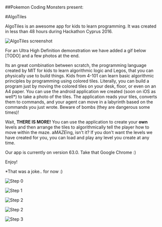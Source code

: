##Pokemon Coding Monsters present:

#AlgoTiles

AlgoTiles is an awesome app for kids to learn programming. It was created in less than 48 hours during Hackathon Cyprus 2016.

![AlgoTiles screenshot](/doc-images/screenshot.jpg "AlgoTiles screenshot")

For an Ultra High Definition demonstration we have added a gif below [TODO] and a few photos at the end.

Its an great combination between scratch, the programming language created by MIT for kids to learn algorithmic logic and Legos, that you can physically use to build things. Kids from 4-101 can learn basic algorithmic principles by programming using colored tiles. Literally, you can build a program just by moving the colored tiles on your desk, floor, or even on an A4 paper. You can use the android application we created (soon on iOS as well*) to take a photo of the tiles. The application reads your tiles, converts them to commands, and your agent can move in a labyrinth based on the commands you just wrote. Beware of bombs (they are dangerous some times)!

Wait, **THERE IS MORE!** You can use the application to create your **own** levels and then arrange the tiles to algorithmically tell the player how to move within the maze. a*MAZE*ing, isn't it? If you don't want the levels we have created for you, you can load and play any level you create at any time. 

Our app is currently on version 63.0. Take that Google Chrome :)

Enjoy!


*That was a joke.. for now :) 

![Step 0](/doc-images/step0.jpg "Cut your papers into tiles of the same size. Add them into A3 paper (8x4)")

![Step 1](/doc-images/step1.jpg "Open AlgoTiles app!")

![Step 2](/doc-images/step2.jpg "Press *Take Photo* button and take a photo of your *Solution* on the app")

![Step 2](/doc-images/step2-board.jpg "Your photo should be something similar to that.")

![Step 3](/doc-images/step-3.jpg "Load the picture and the solution will run!. It will tell you if ")
